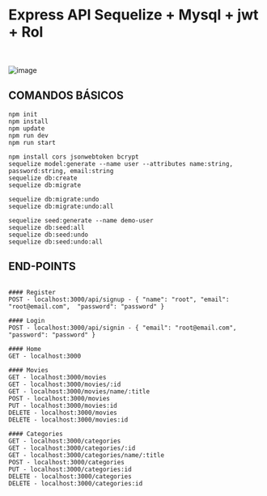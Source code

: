 # Express API Sequelize + Mysql + jwt + Rol

<br>

![image](https://user-images.githubusercontent.com/16636086/138780246-dc69ba86-c111-42e6-8079-35ffeba723f9.png)

## COMANDOS BÁSICOS

```
npm init
npm install
npm update
npm run dev
npm run start

npm install cors jsonwebtoken bcrypt
sequelize model:generate --name user --attributes name:string, password:string, email:string
sequelize db:create
sequelize db:migrate

sequelize db:migrate:undo
sequelize db:migrate:undo:all

sequelize seed:generate --name demo-user
sequelize db:seed:all
sequelize db:seed:undo
sequelize db:seed:undo:all
```

## END-POINTS

```

#### Register
POST - localhost:3000/api/signup - { "name": "root", "email": "root@email.com",  "password": "password" }

#### Login
POST - localhost:3000/api/signin - { "email": "root@email.com",  "password": "password" }

#### Home
GET - localhost:3000

#### Movies
GET - localhost:3000/movies
GET - localhost:3000/movies/:id
GET - localhost:3000/movies/name/:title
POST - localhost:3000/movies
PUT - localhost:3000/movies:id
DELETE - localhost:3000/movies
DELETE - localhost:3000/movies:id

#### Categories
GET - localhost:3000/categories
GET - localhost:3000/categories/:id
GET - localhost:3000/categories/name/:title
POST - localhost:3000/categories
PUT - localhost:3000/categories:id
DELETE - localhost:3000/categories
DELETE - localhost:3000/categories:id
```
